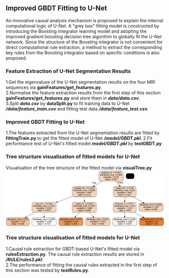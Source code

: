 ## Improved GBDT Fitting to U-Net
An innovative causal analysis mechanism is proposed to explain the internal computational logic of U-Net. A "grey box" fitting model is constructed by introducing the Boosting integrator learning model and adopting the improved gradient boosting decision tree algorithm to globally fit the U-Net network. Since the structure of the Boosting integrator is not convenient for direct computational rule extraction, a method to extract the corresponding key rules from the Boosting integrator based on specific conditions is also proposed.

### Feature Extraction of U-Net Segmentation Results
1.Get the eigenvalues of the U-Net segmentation results on the four MRI sequences via **gainFeatures/get_features.py**.<br>
2.Normalise the feature extraction results from the first step of this section **gainFeatures/get_features.py** and store them in ***data/data.csv***.
<br>
3.Split ***data.csv*** by **dataSplit.py** to fit training data to U-Net ***/data/feature_train.csv*** and fitting test data ***/data/feature_test.csv***.
### Improved GBDT Fitting to U-Net
1.The features extracted from the U-Net segmentation results are fitted by **fittingTrain.py** to get the fitted model of U-Net ***/model/GBDT.pkl***.
2.Fit performance test of U-Net's fitted model ***model/GBDT.pkl*** by **testGBDT.py**

### Tree structure visualisation of fitted models for U-Net
Visualisation of the tree structure of the fitted model via **visualTree.py**
<img src="https://github.com/CodingVoyagers/BMFM_U-Net-fitting-mode/blob/main/76_DTtree.png" />
### Tree structure visualisation of fitted models for U-Net
1.Causal rule extraction for GBDT-based U-Net's fitted model via **rulesExtraction.py**. The causal rule extraction results are stored in ***/RULE/rules3.pkl***.<br>
2.The performance of fitting the causal rules extracted in the first step of this section was tested by **testRules.py**.
